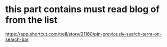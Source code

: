 # this part contains must read blog of from the list
https://app.shortcut.com/trell/story/21160/pin-previously-search-term-on-search-bar
